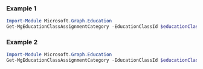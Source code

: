 ### Example 1
``` powershell
Import-Module Microsoft.Graph.Education
Get-MgEducationClassAssignmentCategory -EducationClassId $educationClassId
```
### Example 2
``` powershell
Import-Module Microsoft.Graph.Education
Get-MgEducationClassAssignmentCategory -EducationClassId $educationClassId -EducationCategoryId $educationCategoryId
```
